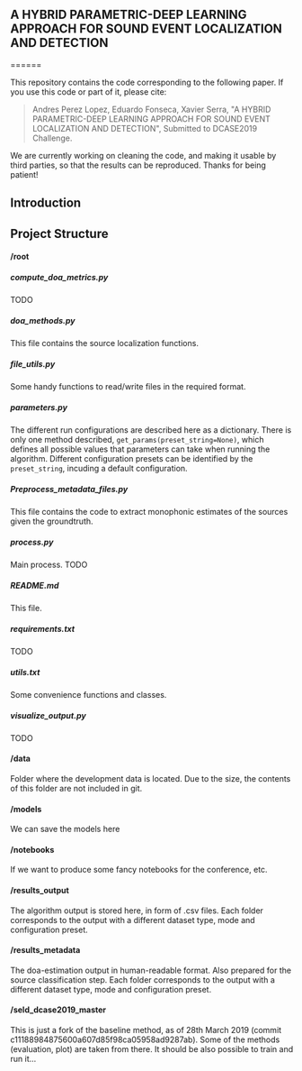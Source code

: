 ## A HYBRID PARAMETRIC-DEEP LEARNING APPROACH FOR SOUND EVENT LOCALIZATION AND DETECTION
======

This repository contains the code corresponding to the following paper. If you use this code or part of it, please cite:

> Andres Perez Lopez, Eduardo Fonseca, Xavier Serra, "A HYBRID PARAMETRIC-DEEP LEARNING APPROACH FOR SOUND EVENT LOCALIZATION AND DETECTION",
Submitted to DCASE2019 Challenge.

We are currently working on cleaning the code, and making it usable by third parties, so that the results can be reproduced. Thanks for being patient!


Introduction
-----------------


Project Structure
-----------------

#### /root

##### compute_doa_metrics.py
TODO

##### doa_methods.py
This file contains the source localization functions.

##### file_utils.py
Some handy functions to read/write files in the required format.

##### parameters.py
The different run configurations are described here as a dictionary.
There is only one method described, `get_params(preset_string=None)`, which
defines all possible values that  parameters can take when running the 
algorithm.
Different configuration presets can be identified by the `preset_string`,
incuding a default configuration.

##### Preprocess_metadata_files.py
This file contains the code to extract monophonic estimates of the sources
given the groundtruth.

##### process.py
Main process.
TODO

##### README.md
This file.

##### requirements.txt
TODO

##### utils.txt
Some convenience functions and classes.

##### visualize_output.py
TODO

#### /data
Folder where the development data is located. 
Due to the size, the contents of this folder are not included in git.

#### /models
We can save the models here

#### /notebooks
If we want to produce some fancy notebooks for the conference, etc.

#### /results_output
The algorithm output is stored here, in form of .csv files.
Each folder corresponds to the output with a different dataset type, mode and
configuration preset.

#### /results_metadata
The doa-estimation output in human-readable format.
Also prepared for the source classification step.
Each folder corresponds to the output with a different dataset type, mode and
configuration preset.

#### /seld_dcase2019_master
This is just a fork of the baseline method, as of 28th March 2019 
(commit c11188984875600a607d85f98ca05958ad9287ab).
Some of the methods (evaluation, plot) are taken from there. 
It should be also possible to train and run it...